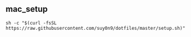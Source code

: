 ## mac_setup
`sh -c "$(curl -fsSL https://raw.githubusercontent.com/suy0n9/dotfiles/master/setup.sh)"`
